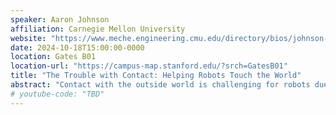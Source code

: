 ```yaml
---
speaker: Aaron Johnson
affiliation: Carnegie Mellon University
website: "https://www.meche.engineering.cmu.edu/directory/bios/johnson-aaron.html"
date: 2024-10-18T15:00:00-0000
location: Gates B01
location-url: "https://campus-map.stanford.edu/?srch=GatesB01"
title: "The Trouble with Contact: Helping Robots Touch the World"
abstract: "Contact with the outside world is challenging for robots due to its inherently discontinuous nature -- when a foot or hand is touching a surface the forces are completely different than if it is just above the surface. However, most of our computational and analytic tools for planning, learning, and control assume continuous (if not smooth or even linear) systems. Simple models of contact make assumptions (like plasticity and coulomb friction) that are known to not only be wrong physically but also inconsistent. In this talk I will present techniques for overcoming these challenges in order to adapt smooth methods to systems that have changing contact conditions. In particular I will focus on three topics: First, I will present the “Salted Kalman Filter” for state estimation over hybrid systems. Second, I will present an analysis approach that unifies and extends different strategies for stabilizing and controlling systems through contact. Finally, I will talk about when these hybrid models of contact break down, especially when driving on sand."
# youtube-code: "TBD"
---
```

